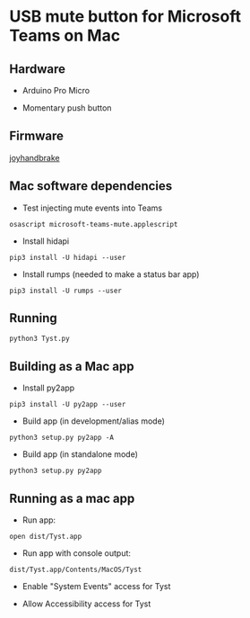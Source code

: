 # USB mute button for Microsoft Teams on Mac

## Hardware

* Arduino Pro Micro

* Momentary push button

## Firmware

[joyhandbrake](https://github.com/bringert/joyhandbrake)

## Mac software dependencies

* Test injecting mute events into Teams

```
osascript microsoft-teams-mute.applescript
```

* Install hidapi

```
pip3 install -U hidapi --user
```

* Install rumps (needed to make a status bar app)

```
pip3 install -U rumps --user
```

## Running

```
python3 Tyst.py
```


## Building as a Mac app

* Install py2app

```
pip3 install -U py2app --user
```

* Build app (in development/alias mode)

```
python3 setup.py py2app -A
```

* Build app (in standalone mode)

```
python3 setup.py py2app
```

## Running as a mac app

* Run app:

```
open dist/Tyst.app
```

* Run app with console output:

```
dist/Tyst.app/Contents/MacOS/Tyst
```

* Enable "System Events" access for Tyst

* Allow Accessibility access for Tyst
